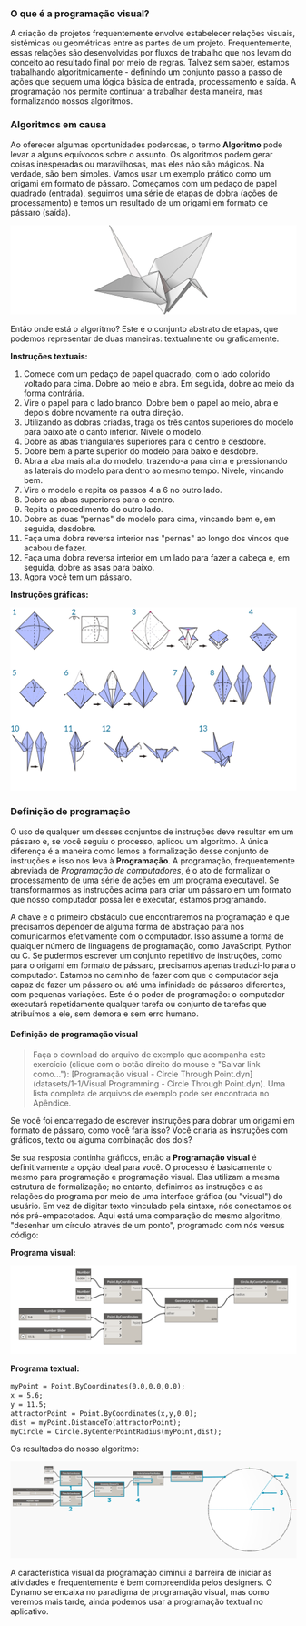 

### O que é a programação visual?

A criação de projetos frequentemente envolve estabelecer relações visuais, sistémicas ou geométricas entre as partes de um projeto. Frequentemente, essas relações são desenvolvidas por fluxos de trabalho que nos levam do conceito ao resultado final por meio de regras. Talvez sem saber, estamos trabalhando algoritmicamente - definindo um conjunto passo a passo de ações que seguem uma lógica básica de entrada, processamento e saída. A programação nos permite continuar a trabalhar desta maneira, mas formalizando nossos algoritmos.

### Algoritmos em causa

Ao oferecer algumas oportunidades poderosas, o termo **Algoritmo** pode levar a alguns equívocos sobre o assunto. Os algoritmos podem gerar coisas inesperadas ou maravilhosas, mas eles não são mágicos. Na verdade, são bem simples. Vamos usar um exemplo prático como um origami em formato de pássaro. Começamos com um pedaço de papel quadrado (entrada), seguimos uma série de etapas de dobra (ações de processamento) e temos um resultado de um origami em formato de pássaro (saída).

![Origami em formato de pássaro](images/1-1/00-OrigamiCrane.png)

Então onde está o algoritmo? Este é o conjunto abstrato de etapas, que podemos representar de duas maneiras: textualmente ou graficamente.

**Instruções textuais:**

1. Comece com um pedaço de papel quadrado, com o lado colorido voltado para cima. Dobre ao meio e abra. Em seguida, dobre ao meio da forma contrária.
2. Vire o papel para o lado branco. Dobre bem o papel ao meio, abra e depois dobre novamente na outra direção.
3. Utilizando as dobras criadas, traga os três cantos superiores do modelo para baixo até o canto inferior. Nivele o modelo.
4. Dobre as abas triangulares superiores para o centro e desdobre.
5. Dobre bem a parte superior do modelo para baixo e desdobre.
6. Abra a aba mais alta do modelo, trazendo-a para cima e pressionando as laterais do modelo para dentro ao mesmo tempo. Nivele, vincando bem.
7. Vire o modelo e repita os passos 4 a 6 no outro lado.
8. Dobre as abas superiores para o centro.
9. Repita o procedimento do outro lado.
10. Dobre as duas "pernas" do modelo para cima, vincando bem e, em seguida, desdobre.
11. Faça uma dobra reversa interior nas "pernas" ao longo dos vincos que acabou de fazer.
12. Faça uma dobra reversa interior em um lado para fazer a cabeça e, em seguida, dobre as asas para baixo.
13. Agora você tem um pássaro.

**Instruções gráficas:**

![Precisa de Atualização - Origami em formato de pássaro](images/1-1/01-OrigamiCraneInstructions.png)

### Definição de programação

O uso de qualquer um desses conjuntos de instruções deve resultar em um pássaro e, se você seguiu o processo, aplicou um algoritmo. A única diferença é a maneira como lemos a formalização desse conjunto de instruções e isso nos leva à **Programação**. A programação, frequentemente abreviada de *Programação de computadores*, é o ato de formalizar o processamento de uma série de ações em um programa executável. Se transformarmos as instruções acima para criar um pássaro em um formato que nosso computador possa ler e executar, estamos programando.

A chave e o primeiro obstáculo que encontraremos na programação é que precisamos depender de alguma forma de abstração para nos comunicarmos efetivamente com o computador. Isso assume a forma de qualquer número de linguagens de programação, como JavaScript, Python ou C. Se pudermos escrever um conjunto repetitivo de instruções, como para o origami em formato de pássaro, precisamos apenas traduzi-lo para o computador. Estamos no caminho de fazer com que o computador seja capaz de fazer um pássaro ou até uma infinidade de pássaros diferentes, com pequenas variações. Este é o poder de programação: o computador executará repetidamente qualquer tarefa ou conjunto de tarefas que atribuímos a ele, sem demora e sem erro humano.

#### Definição de programação visual

> Faça o download do arquivo de exemplo que acompanha este exercício (clique com o botão direito do mouse e "Salvar link como..."): [Programação visual - Circle Through Point.dyn](datasets/1-1/Visual Programming - Circle Through Point.dyn). Uma lista completa de arquivos de exemplo pode ser encontrada no Apêndice.

Se você foi encarregado de escrever instruções para dobrar um origami em formato de pássaro, como você faria isso? Você criaria as instruções com gráficos, texto ou alguma combinação dos dois?

Se sua resposta continha gráficos, então a **Programação visual** é definitivamente a opção ideal para você. O processo é basicamente o mesmo para programação e programação visual. Elas utilizam a mesma estrutura de formalização; no entanto, definimos as instruções e as relações do programa por meio de uma interface gráfica (ou "visual") do usuário. Em vez de digitar texto vinculado pela sintaxe, nós conectamos os nós pré-empacotados. Aqui está uma comparação do mesmo algoritmo, "desenhar um círculo através de um ponto", programado com nós versus código:

**Programa visual:**

![Programa visual básico ](images/1-1/03-BasicVisualProgram.png)

**Programa textual:**

```
myPoint = Point.ByCoordinates(0.0,0.0,0.0);
x = 5.6;
y = 11.5;
attractorPoint = Point.ByCoordinates(x,y,0.0);
dist = myPoint.DistanceTo(attractorPoint);
myCircle = Circle.ByCenterPointRadius(myPoint,dist);
```

Os resultados do nosso algoritmo:

![Círculo através de pontos](images/1-1/04-CircleThroughPoint.png)

A característica visual da programação diminui a barreira de iniciar as atividades e frequentemente é bem compreendida pelos designers. O Dynamo se encaixa no paradigma de programação visual, mas como veremos mais tarde, ainda podemos usar a programação textual no aplicativo.

